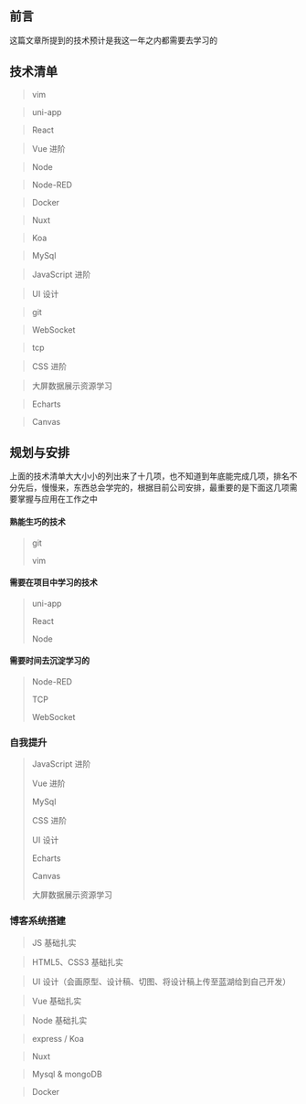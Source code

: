 ## 前言

这篇文章所提到的技术预计是我这一年之内都需要去学习的

## 技术清单

> vim

> uni-app

> React

> Vue 进阶

> Node

> Node-RED

> Docker

> Nuxt

> Koa

> MySql

> JavaScript 进阶

> UI 设计

> git

> WebSocket

> tcp

> CSS 进阶

> 大屏数据展示资源学习

> Echarts

> Canvas

## 规划与安排

上面的技术清单大大小小的列出来了十几项，也不知道到年底能完成几项，排名不分先后，慢慢来，东西总会学完的，根据目前公司安排，最重要的是下面这几项需要掌握与应用在工作之中

#### 熟能生巧的技术

> git
>
> vim

#### 需要在项目中学习的技术

> uni-app
>
> React
>
> Node

#### 需要时间去沉淀学习的

> Node-RED
>
> TCP
>
> WebSocket

### 自我提升

> JavaScript 进阶
>
> Vue 进阶
>
> MySql
>
> CSS 进阶
>
> UI 设计
>
> Echarts
>
> Canvas
>
> 大屏数据展示资源学习

### 博客系统搭建

> JS 基础扎实

> HTML5、CSS3 基础扎实

> UI 设计（会画原型、设计稿、切图、将设计稿上传至蓝湖给到自己开发）

> Vue 基础扎实

> Node 基础扎实

> express / Koa

> Nuxt

> Mysql & mongoDB

> Docker

